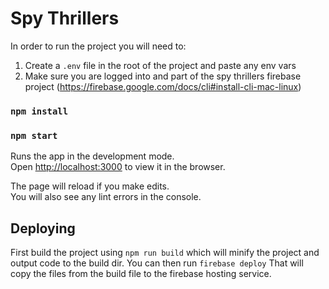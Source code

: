 # Spy Thrillers
In order to run the project you will need to:
1. Create a `.env` file in the root of the project and paste any env vars
2. Make sure you are logged into and part of the spy thrillers firebase project (https://firebase.google.com/docs/cli#install-cli-mac-linux)

### `npm install`
### `npm start`

Runs the app in the development mode.<br />
Open [http://localhost:3000](http://localhost:3000) to view it in the browser.

The page will reload if you make edits.<br />
You will also see any lint errors in the console.

## Deploying
First build the project using  `npm run build` which will minify the project and output code to the build dir.
You can then run `firebase deploy` That will copy the files from the build file to the firebase hosting service.
